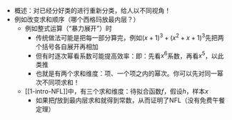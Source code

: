 - 概述：对已经分好类的进行重新分类，给人以不同视角！
- 例如改变求和顺序（哪个西格玛放最内层？）
  - 例如整式运算（“暴力展开”）时
    - 传统做法可能是把每一部分算完，例如$(x+1)^3+(x^2+x+1)^3$先把两个括号各自展开再相加
    - 但有时逐次幂看系数可能提高效率：即：先看$x^6$系数，再看$x^5$，以此类推
    - 也就是有两个求和维度：项、一个项之内的幂次。你可以先对同一幂次不同项求和！
  - [[1-intro-NFL]]中，有三个求和维度：待拟合函数$f$，假设$h$，样本$x$
    - 如果把$f$放到最内层求和就得到常数，从而证明了NFL（没有免费午餐定理）
